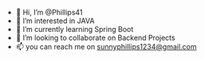 - 👋 Hi, I’m @Phillips41
- 👀 I’m interested in JAVA
- 🌱 I’m currently learning Spring Boot
- 💞️ I’m looking to collaborate on Backend Projects
- 📫 you can reach me on sunnyphillips1234@gmail.com

<!---
Phillips41/Phillips41 is a ✨ special ✨ repository because its `README.md` (this file) appears on your GitHub profile.
You can click the Preview link to take a look at your changes.
--->
